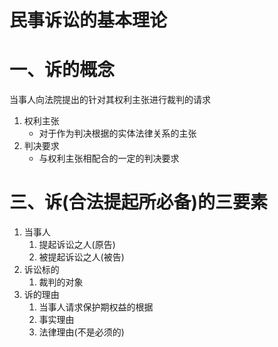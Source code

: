 # 民事诉讼的基本理论
# 一、诉的概念
当事人向法院提出的针对其权利主张进行裁判的请求
1. 权利主张
   - 对于作为判决根据的实体法律关系的主张
2. 判决要求
   - 与权利主张相配合的一定的判决要求
# 三、诉(合法提起所必备)的三要素
1. 当事人
   1. 提起诉讼之人(原告)
   2. 被提起诉讼之人(被告)
2. 诉讼标的
   1. 裁判的对象
3. 诉的理由
   1. 当事人请求保护期权益的根据
   2. 事实理由
   3. 法律理由(不是必须的) 
